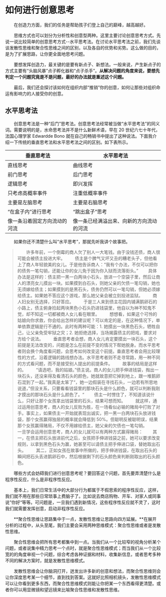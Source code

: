 # 如何进行创意思考
&emsp;&emsp;在创造力方面，我们的任务是帮助孩子们登上自己的巅峰，越高越好。

&emsp;&emsp;思维方式也可以划分为分析性和创意型两种。这里主要讨论创意思考方式。先说一说比较简单的创意思考方式--水平思考法。在讨论水平思考法之前，我们先谈谈发散性思维和聚合性思维之间的区别，以及各自的优势和劣势。这么做的目的，是为了扩展思路，让你更全面地思考问题。

&emsp;&emsp;要想发挥创造力，最关键的是要有新点子、新想法。一般来说，产生新点子的方式主要有“头脑风暴”点子孵化器和“点子杀手”。**从解决问题的角度来说，要想先判定一个问题究竟是不是问题，最好的办法就是重述这个问题。**

&emsp;&emsp;最后，我们还会探讨该如何在组织内部“推销”你的创意，如何让那些对组织命运有影响力的人接受你的创意。

## 水平思考法
&emsp;&emsp;创意思考法是一种“后门”思考法。创意思考法经常被当做“水平思考法”的同义词。需要说明的是，水命思考法并不是什么新鲜术语，早在 20 世纪六七十年代，法国心理学家 Edwardde Bono 就在自己的畅销书中提出了这种说法。下面我介绍一下传统的垂直思考法和水平思考法之间的区别。如下表所示。

垂直思考法  | 水平思考法 
--------   | --------
直线思考     | 曲线思考
前门思考     | 后门思考
逻辑思考     | 即兴发挥
只考虑高概率事件  |  注重低概率事件
主要是左脑思考    |  主要是右脑思考
“在盒子内”进行思考 | “跳出盒子”思考
像一条沿着固定方向流动的河流  | 像一条已经满溢出来、向新的方向流动的河流

&emsp;&emsp;如果你还不清楚什么叫“水平思考”，那就先听我讲个故事把。

> &emsp;&emsp;许多年前，一个倒霉的商人欠了别人一大笔钱。由于没钱还债，商人很可能会被债主投进大牢。
> &emsp;&emsp;债主是个脾气又坏又丑的糟老头子，但他看上了商人年轻貌美的女儿。于是他告诉商人：“我有个办法，不仅可以把你的债务一笔勾销，还能让你的女儿免于因为你入狱而流落街头。”
> &emsp;&emsp;具体办法是这样的：债主把一黑一白两块小石头，放进一个空袋子里，然后让商人的漂亮女儿摸出一块。如果摸到白石头，则她父亲的欠债一笔勾销，她也无须嫁给债主；如果摸到的是黑石头，债务仍然可以一笔勾销，但她必须嫁给债主。如果她不答应这个游戏，那么她父亲会被立刻投进监狱。
> &emsp;&emsp;商人妇女别无选择，只好答应。
> &emsp;&emsp;于是三人来到债主花园内铺满鹅卵石的小路上，债主俯身捡起两块黑色小石头扔进钱袋里，他自以为神不知鬼不觉，却不知这一切都被商人女儿看在眼里。
> &emsp;&emsp;想想看，如果这个可怜的姑娘向你求救，你会给出怎样的建议呢？可以肯定的是，在这种情况下，单单依靠逻辑是行不通的。此时有两种可能：1. 她摸出一块黑色石头，牺牲自己，让父亲免受牢狱之灾；2. 她拒绝选择，当场揭露债主的把戏，要求对方给个说法。
> &emsp;&emsp;垂直思考者会想，商人女儿肯定要摸出一块石头，这个前提是无法改变的，问题是怎么在前提不变的情况下帮她脱身。而水平思考者则会换个角度看问题，会思考如何改变这个前提。垂直思考者会用比较理性的方式，沿着逻辑的路线想办法。水平思考者则不走寻常路，用一种不同的方式看问题，而不是接受别人提出的前提条件。
> &emsp;&emsp;故事的结局是这样的。
> &emsp;&emsp;“请选吧，我的姑娘。”债主说。商人的女儿把手伸进钱袋，掏出一块石头，还没来得及看清石头的颜色，她就故意把它掉到地上，跟一堆鹅卵石混到了一起。”我真是太笨了“，她一边假装在寻找石头，一边若有所思地说道，”但没关系，只要看看钱袋里的那块石头是什么颜色，就可以判断我刚才摸出的那块石头是什么颜色了。“
> &emsp;&emsp;债主一时愣住了，不知道该说什么，只好让那个女孩拿出钱袋里的石头，结果可想而知。
> &emsp;&emsp;就这样，通过运用创意思考，商人的女儿反败为胜，在一场看似必输的赌局中打败了对手。事实上，如果债主一开始就表现出诚实，把一黑一白两块石头放进钱袋，那个女孩赢得独居的概率就会降低到 50%。但聪明反被聪明误，结果那个女孩赢得赌局，不仅不用嫁给债主，她父亲的欠债也一笔勾销。
> &emsp;&emsp;一旦学会运用创意思考，商人的女儿就可以有两种方式赢得赌局：
> &emsp;&emsp;其一，在债主把石头放进前代之后，女孩把手伸进钱袋之前，她可以要求改变规则，以拿到黑色石头为赢，她甚至可以请债主把手伸进口袋，替她取出石头。
> &emsp;&emsp;其二，正如女孩在故事中所做的，把手伸进钱袋，在取出石头的瞬间把石头丢进鹅卵石中，然后根据剩下的石头颜色来判断刚取出的石头颜色。

&emsp;&emsp;哪些方式会妨碍我们进行创意思考呢？要回答这个问题，首先要弄清楚什么是程序性反应，什么是非程序性反应。

&emsp;&emsp;基本上，我们日常生活中的大部分行为都属于不假思索的程序性反应，这样，我们就不用在那些日常琐事上费脑子了。比如说去商店购物、开车、对家人或同事说”你好“等等。可问题是，一旦我们遇到新情况，这些程序性反应就不灵了，这时我们就需要发挥创意，启动非程序性反应。

&emsp;&emsp;**聚合性思维让思路集中于一点，发散性思维让思路向四方延展。**在展开分析的过程中，从头至尾，我们主要会采用两种思维模式：聚合性思维或者是发散性思维。

&emsp;&emsp;聚合性思维会把所有思考都集中到一点。当我们从一个比较窄的视角分析某个问题，或者说集中精力思考一个点时，就是聚合性思维模式；而当我们从一个比较宽的的角度审视一个问题，综合考虑各种证据和材料，收集新信息，或者思考多种不同的解决方案时，就是发散性思维模式。

&emsp;&emsp;发散性思维会让你脑洞打开，迸发出许多新的创意和想法，而聚合性思维则会让你深度思考某一个细节，直到找到答案。这就好比照相机镜头，发散性思维模式可以让你看到更多东西，而聚合性思维模式则能让你把某一个东西看得更清楚。或者你可以用显微镜和望远镜来比喻聚合性思维和发散性思维。

&emsp;&emsp;